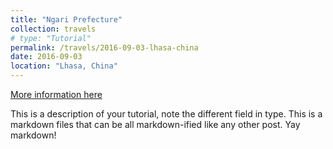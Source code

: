 ```yaml
---
title: "Ngari Prefecture"
collection: travels
# type: "Tutorial"
permalink: /travels/2016-09-03-lhasa-china
date: 2016-09-03
location: "Lhasa, China"
---
```


[More information here](http://exampleurl.com)

This is a description of your tutorial, note the different field in type. This is a markdown files that can be all markdown-ified like any other post. Yay markdown!
